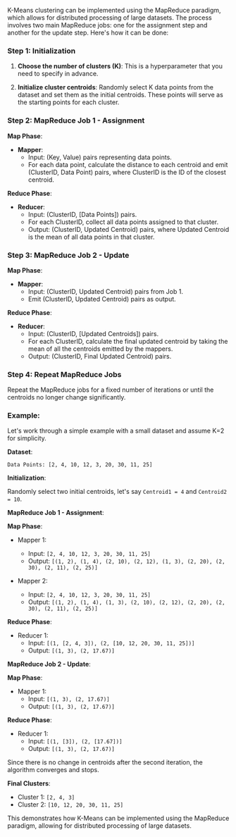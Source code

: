 K-Means clustering can be implemented using the MapReduce paradigm, which allows for distributed processing of large datasets. The process involves two main MapReduce jobs: one for the assignment step and another for the update step. Here's how it can be done:

### Step 1: Initialization

1. **Choose the number of clusters (K)**: This is a hyperparameter that you need to specify in advance.

2. **Initialize cluster centroids**: Randomly select K data points from the dataset and set them as the initial centroids. These points will serve as the starting points for each cluster.

### Step 2: MapReduce Job 1 - Assignment

**Map Phase**:

- **Mapper**: 
  - Input: (Key, Value) pairs representing data points.
  - For each data point, calculate the distance to each centroid and emit (ClusterID, Data Point) pairs, where ClusterID is the ID of the closest centroid.

**Reduce Phase**:

- **Reducer**:
  - Input: (ClusterID, [Data Points]) pairs.
  - For each ClusterID, collect all data points assigned to that cluster.
  - Output: (ClusterID, Updated Centroid) pairs, where Updated Centroid is the mean of all data points in that cluster.

### Step 3: MapReduce Job 2 - Update

**Map Phase**:

- **Mapper**:
  - Input: (ClusterID, Updated Centroid) pairs from Job 1.
  - Emit (ClusterID, Updated Centroid) pairs as output.

**Reduce Phase**:

- **Reducer**:
  - Input: (ClusterID, [Updated Centroids]) pairs.
  - For each ClusterID, calculate the final updated centroid by taking the mean of all the centroids emitted by the mappers.
  - Output: (ClusterID, Final Updated Centroid) pairs.

### Step 4: Repeat MapReduce Jobs

Repeat the MapReduce jobs for a fixed number of iterations or until the centroids no longer change significantly.

### Example:

Let's work through a simple example with a small dataset and assume K=2 for simplicity.

**Dataset**:
```
Data Points: [2, 4, 10, 12, 3, 20, 30, 11, 25]
```

**Initialization**:

Randomly select two initial centroids, let's say `Centroid1 = 4` and `Centroid2 = 10`.

**MapReduce Job 1 - Assignment**:

**Map Phase**:

- Mapper 1:
  - Input: `[2, 4, 10, 12, 3, 20, 30, 11, 25]`
  - Output: `[(1, 2), (1, 4), (2, 10), (2, 12), (1, 3), (2, 20), (2, 30), (2, 11), (2, 25)]`

- Mapper 2:
  - Input: `[2, 4, 10, 12, 3, 20, 30, 11, 25]`
  - Output: `[(1, 2), (1, 4), (1, 3), (2, 10), (2, 12), (2, 20), (2, 30), (2, 11), (2, 25)]`

**Reduce Phase**:

- Reducer 1:
  - Input: `[(1, [2, 4, 3]), (2, [10, 12, 20, 30, 11, 25])]`
  - Output: `[(1, 3), (2, 17.67)]`

**MapReduce Job 2 - Update**:

**Map Phase**:

- Mapper 1:
  - Input: `[(1, 3), (2, 17.67)]`
  - Output: `[(1, 3), (2, 17.67)]`

**Reduce Phase**:

- Reducer 1:
  - Input: `[(1, [3]), (2, [17.67])]`
  - Output: `[(1, 3), (2, 17.67)]`

Since there is no change in centroids after the second iteration, the algorithm converges and stops.

**Final Clusters**:

- Cluster 1: `[2, 4, 3]`
- Cluster 2: `[10, 12, 20, 30, 11, 25]`

This demonstrates how K-Means can be implemented using the MapReduce paradigm, allowing for distributed processing of large datasets.
